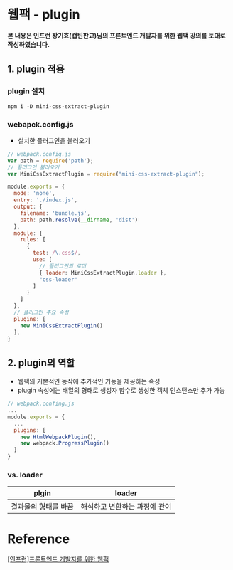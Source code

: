 # 웹팩 - plugin

**본 내용은 인프런 장기효(캡틴판교)님의 프론트엔드 개발자를 위한 웹팩 강의를 토대로 작성하였습니다.**



## 1. plugin 적용

### plugin 설치

```shell
npm i -D mini-css-extract-plugin
```





### webapck.config.js

* 설치한 플러그인을 불러오기

```JavaScript
// webpack.config.js
var path = require('path');
// 플러그인 불러오기
var MiniCssExtractPlugin = require("mini-css-extract-plugin");

module.exports = {
  mode: 'none',
  entry: './index.js',
  output: {
    filename: 'bundle.js',
    path: path.resolve(__dirname, 'dist')
  },
  module: {
    rules: [
      {
        test: /\.css$/,
        use: [
          // 플러그인의 로더
          { loader: MiniCssExtractPlugin.loader },
          "css-loader"
        ]
      }
    ]
  },
  // 플러그인 주요 속성
  plugins: [
    new MiniCssExtractPlugin()
  ],
}
```



## 2. plugin의 역할

* 웹팩의 기본적인 동작에 추가적인 기능을 제공하는 속성
* plugin 속성에는 배열의 형태로 생성자 함수로 생성한 객체 인스턴스만 추가 가능

```JavaScript
// webpack.confing.js
...
module.exports = {
  ...
  plugins: [
    new HtmlWebpackPlugin(),
    new webpack.ProgressPlugin()
  ]
}
```



### vs. loader

|        plgin         |            loader             |
| :------------------: | :---------------------------: |
| 결과물의 형태를 바꿈 | 해석하고 변환하는 과정에 관여 |



# Reference

[[인프런]프론트엔드 개발자를 위한 웹팩](https://www.inflearn.com/course/%ED%94%84%EB%9F%B0%ED%8A%B8%EC%97%94%EB%93%9C-%EC%9B%B9%ED%8C%A9/dashboard)

